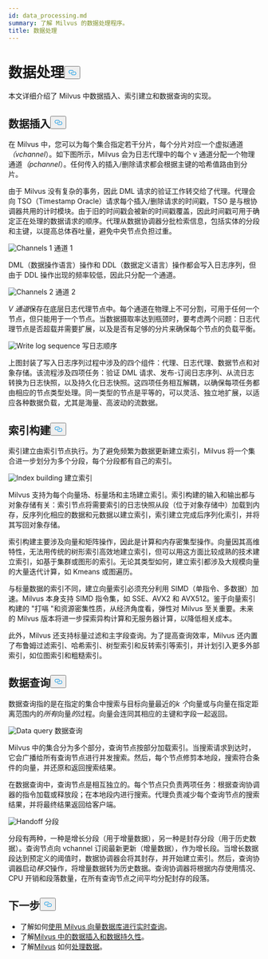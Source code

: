 ```yaml
---
id: data_processing.md
summary: 了解 Milvus 的数据处理程序。
title: 数据处理
---
```

<h1 id="Data-Processing" class="common-anchor-header">数据处理<button data-href="#Data-Processing" class="anchor-icon" translate="no">
      <svg translate="no"
        aria-hidden="true"
        focusable="false"
        height="20"
        version="1.1"
        viewBox="0 0 16 16"
        width="16"
      >
        <path
          fill="#0092E4"
          fill-rule="evenodd"
          d="M4 9h1v1H4c-1.5 0-3-1.69-3-3.5S2.55 3 4 3h4c1.45 0 3 1.69 3 3.5 0 1.41-.91 2.72-2 3.25V8.59c.58-.45 1-1.27 1-2.09C10 5.22 8.98 4 8 4H4c-.98 0-2 1.22-2 2.5S3 9 4 9zm9-3h-1v1h1c1 0 2 1.22 2 2.5S13.98 12 13 12H9c-.98 0-2-1.22-2-2.5 0-.83.42-1.64 1-2.09V6.25c-1.09.53-2 1.84-2 3.25C6 11.31 7.55 13 9 13h4c1.45 0 3-1.69 3-3.5S14.5 6 13 6z"
        ></path>
      </svg>
    </button></h1><p>本文详细介绍了 Milvus 中数据插入、索引建立和数据查询的实现。</p>
<h2 id="Data-insertion" class="common-anchor-header">数据插入<button data-href="#Data-insertion" class="anchor-icon" translate="no">
      <svg translate="no"
        aria-hidden="true"
        focusable="false"
        height="20"
        version="1.1"
        viewBox="0 0 16 16"
        width="16"
      >
        <path
          fill="#0092E4"
          fill-rule="evenodd"
          d="M4 9h1v1H4c-1.5 0-3-1.69-3-3.5S2.55 3 4 3h4c1.45 0 3 1.69 3 3.5 0 1.41-.91 2.72-2 3.25V8.59c.58-.45 1-1.27 1-2.09C10 5.22 8.98 4 8 4H4c-.98 0-2 1.22-2 2.5S3 9 4 9zm9-3h-1v1h1c1 0 2 1.22 2 2.5S13.98 12 13 12H9c-.98 0-2-1.22-2-2.5 0-.83.42-1.64 1-2.09V6.25c-1.09.53-2 1.84-2 3.25C6 11.31 7.55 13 9 13h4c1.45 0 3-1.69 3-3.5S14.5 6 13 6z"
        ></path>
      </svg>
    </button></h2><p>在 Milvus 中，您可以为每个集合指定若干分片，每个分片对应一个虚拟通道<em>（vchannel</em>）。如下图所示，Milvus 会为日志代理中的每个 v 通道分配一个物理通道<em>（pchannel</em>）。任何传入的插入/删除请求都会根据主键的哈希值路由到分片。</p>
<p>由于 Milvus 没有复杂的事务，因此 DML 请求的验证工作转交给了代理。代理会向 TSO（Timestamp Oracle）请求每个插入/删除请求的时间戳，TSO 是与根协调器共用的计时模块。由于旧的时间戳会被新的时间戳覆盖，因此时间戳可用于确定正在处理的数据请求的顺序。代理从数据协调器分批检索信息，包括实体的分段和主键，以提高总体吞吐量，避免中央节点负担过重。</p>
<p>
  
   <span class="img-wrapper"> <img translate="no" src="/docs/v2.4.x/assets/channels_1.jpg" alt="Channels 1" class="doc-image" id="channels-1" />
   </span> <span class="img-wrapper"> <span>通道 1</span> </span></p>
<p>DML（数据操作语言）操作和 DDL（数据定义语言）操作都会写入日志序列，但由于 DDL 操作出现的频率较低，因此只分配一个通道。</p>
<p>
  
   <span class="img-wrapper"> <img translate="no" src="/docs/v2.4.x/assets/channels_2.jpg" alt="Channels 2" class="doc-image" id="channels-2" />
   </span> <span class="img-wrapper"> <span>通道 2</span> </span></p>
<p><em>V 通道</em>保存在底层日志代理节点中。每个通道在物理上不可分割，可用于任何一个节点，但只能用于一个节点。当数据摄取率达到瓶颈时，要考虑两个问题：日志代理节点是否超载并需要扩展，以及是否有足够的分片来确保每个节点的负载平衡。</p>
<p>
  
   <span class="img-wrapper"> <img translate="no" src="/docs/v2.4.x/assets/write_log_sequence.jpg" alt="Write log sequence" class="doc-image" id="write-log-sequence" />
   </span> <span class="img-wrapper"> <span>写日志顺序</span> </span></p>
<p>上图封装了写入日志序列过程中涉及的四个组件：代理、日志代理、数据节点和对象存储。该流程涉及四项任务：验证 DML 请求、发布-订阅日志序列、从流日志转换为日志快照，以及持久化日志快照。这四项任务相互解耦，以确保每项任务都由相应的节点类型处理。同一类型的节点是平等的，可以灵活、独立地扩展，以适应各种数据负载，尤其是海量、高波动的流数据。</p>
<h2 id="Index-building" class="common-anchor-header">索引构建<button data-href="#Index-building" class="anchor-icon" translate="no">
      <svg translate="no"
        aria-hidden="true"
        focusable="false"
        height="20"
        version="1.1"
        viewBox="0 0 16 16"
        width="16"
      >
        <path
          fill="#0092E4"
          fill-rule="evenodd"
          d="M4 9h1v1H4c-1.5 0-3-1.69-3-3.5S2.55 3 4 3h4c1.45 0 3 1.69 3 3.5 0 1.41-.91 2.72-2 3.25V8.59c.58-.45 1-1.27 1-2.09C10 5.22 8.98 4 8 4H4c-.98 0-2 1.22-2 2.5S3 9 4 9zm9-3h-1v1h1c1 0 2 1.22 2 2.5S13.98 12 13 12H9c-.98 0-2-1.22-2-2.5 0-.83.42-1.64 1-2.09V6.25c-1.09.53-2 1.84-2 3.25C6 11.31 7.55 13 9 13h4c1.45 0 3-1.69 3-3.5S14.5 6 13 6z"
        ></path>
      </svg>
    </button></h2><p>索引建立由索引节点执行。为了避免频繁为数据更新建立索引，Milvus 将一个集合进一步划分为多个分段，每个分段都有自己的索引。</p>
<p>
  
   <span class="img-wrapper"> <img translate="no" src="/docs/v2.4.x/assets/index_building.jpg" alt="Index building" class="doc-image" id="index-building" />
   </span> <span class="img-wrapper"> <span>建立索引</span> </span></p>
<p>Milvus 支持为每个向量场、标量场和主场建立索引。索引构建的输入和输出都与对象存储有关：索引节点将需要索引的日志快照从段（位于对象存储中）加载到内存，反序列化相应的数据和元数据以建立索引，索引建立完成后序列化索引，并将其写回对象存储。</p>
<p>索引构建主要涉及向量和矩阵操作，因此是计算和内存密集型操作。向量因其高维特性，无法用传统的树形索引高效地建立索引，但可以用这方面比较成熟的技术建立索引，如基于集群或图形的索引。无论其类型如何，建立索引都涉及大规模向量的大量迭代计算，如 Kmeans 或图遍历。</p>
<p>与标量数据的索引不同，建立向量索引必须充分利用 SIMD（单指令、多数据）加速。Milvus 本身支持 SIMD 指令集，如 SSE、AVX2 和 AVX512。鉴于向量索引构建的 "打嗝 "和资源密集性质，从经济角度看，弹性对 Milvus 至关重要。未来的 Milvus 版本将进一步探索异构计算和无服务器计算，以降低相关成本。</p>
<p>此外，Milvus 还支持标量过滤和主字段查询。为了提高查询效率，Milvus 还内置了布鲁姆过滤索引、哈希索引、树型索引和反转索引等索引，并计划引入更多外部索引，如位图索引和粗糙索引。</p>
<h2 id="Data-query" class="common-anchor-header">数据查询<button data-href="#Data-query" class="anchor-icon" translate="no">
      <svg translate="no"
        aria-hidden="true"
        focusable="false"
        height="20"
        version="1.1"
        viewBox="0 0 16 16"
        width="16"
      >
        <path
          fill="#0092E4"
          fill-rule="evenodd"
          d="M4 9h1v1H4c-1.5 0-3-1.69-3-3.5S2.55 3 4 3h4c1.45 0 3 1.69 3 3.5 0 1.41-.91 2.72-2 3.25V8.59c.58-.45 1-1.27 1-2.09C10 5.22 8.98 4 8 4H4c-.98 0-2 1.22-2 2.5S3 9 4 9zm9-3h-1v1h1c1 0 2 1.22 2 2.5S13.98 12 13 12H9c-.98 0-2-1.22-2-2.5 0-.83.42-1.64 1-2.09V6.25c-1.09.53-2 1.84-2 3.25C6 11.31 7.55 13 9 13h4c1.45 0 3-1.69 3-3.5S14.5 6 13 6z"
        ></path>
      </svg>
    </button></h2><p>数据查询指的是在指定的集合中搜索与目标向量最近的<em>k 个</em>向量或与向量在指定距离范围内的<em>所有</em>向量<em>的</em>过程。向量会连同其相应的主键和字段一起返回。</p>
<p>
  
   <span class="img-wrapper"> <img translate="no" src="/docs/v2.4.x/assets/data_query.jpg" alt="Data query" class="doc-image" id="data-query" />
   </span> <span class="img-wrapper"> <span>数据查询</span> </span></p>
<p>Milvus 中的集合分为多个部分，查询节点按部分加载索引。当搜索请求到达时，它会广播给所有查询节点进行并发搜索。然后，每个节点修剪本地段，搜索符合条件的向量，并还原和返回搜索结果。</p>
<p>在数据查询中，查询节点是相互独立的。每个节点只负责两项任务：根据查询协调器的指令加载或释放段；在本地段内进行搜索。代理负责减少每个查询节点的搜索结果，并将最终结果返回给客户端。</p>
<p>
  
   <span class="img-wrapper"> <img translate="no" src="/docs/v2.4.x/assets/handoff.jpg" alt="Handoff" class="doc-image" id="handoff" />
   </span> <span class="img-wrapper"> <span>分段</span> </span></p>
<p>分段有两种，一种是增长分段（用于增量数据），另一种是封存分段（用于历史数据）。查询节点向 vchannel 订阅最新更新（增量数据），作为增长段。当增长数据段达到预定义的阈值时，数据协调器会将其封存，并开始建立索引。然后，查询协调器启动<em>移交</em>操作，将增量数据转为历史数据。查询协调器将根据内存使用情况、CPU 开销和段落数量，在所有查询节点之间平均分配封存的段落。</p>
<h2 id="Whats-next" class="common-anchor-header">下一步<button data-href="#Whats-next" class="anchor-icon" translate="no">
      <svg translate="no"
        aria-hidden="true"
        focusable="false"
        height="20"
        version="1.1"
        viewBox="0 0 16 16"
        width="16"
      >
        <path
          fill="#0092E4"
          fill-rule="evenodd"
          d="M4 9h1v1H4c-1.5 0-3-1.69-3-3.5S2.55 3 4 3h4c1.45 0 3 1.69 3 3.5 0 1.41-.91 2.72-2 3.25V8.59c.58-.45 1-1.27 1-2.09C10 5.22 8.98 4 8 4H4c-.98 0-2 1.22-2 2.5S3 9 4 9zm9-3h-1v1h1c1 0 2 1.22 2 2.5S13.98 12 13 12H9c-.98 0-2-1.22-2-2.5 0-.83.42-1.64 1-2.09V6.25c-1.09.53-2 1.84-2 3.25C6 11.31 7.55 13 9 13h4c1.45 0 3-1.69 3-3.5S14.5 6 13 6z"
        ></path>
      </svg>
    </button></h2><ul>
<li>了解如何<a href="https://milvus.io/blog/deep-dive-5-real-time-query.md">使用 Milvus 向量数据库进行实时查询</a>。</li>
<li>了解<a href="https://milvus.io/blog/deep-dive-4-data-insertion-and-data-persistence.md">Milvus 中的数据插入和数据持久性</a>。</li>
<li>了解<a href="https://milvus.io/blog/deep-dive-3-data-processing.md">Milvus</a> 如何<a href="https://milvus.io/blog/deep-dive-3-data-processing.md">处理数据</a>。</li>
</ul>
